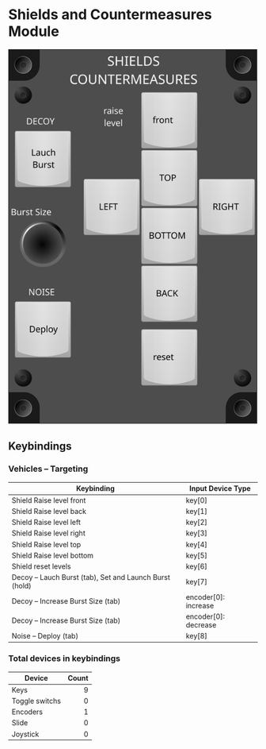 # Shields and Countermeasures Module

![Shields and Counter Measures Module](images/ShieldsCountermeasuresModule_80mmWidth.svg)

## Keybindings

### Vehicles – Targeting

| Keybinding                                             | Input Device Type    |
| ------------------------------------------------------ | -------------------- |
| Shield Raise level front                               | key[0]               |
| Shield Raise level back                                | key[1]               |
| Shield Raise level left                                | key[2]               |
| Shield Raise level right                               | key[3]               |
| Shield Raise level top                                 | key[4]               |
| Shield Raise level bottom                              | key[5]               |
| Shield reset levels                                    | key[6]               |
| Decoy – Lauch Burst (tab), Set and Launch Burst (hold) | key[7]               |
| Decoy – Increase Burst Size (tab)                      | encoder[0]: increase |
| Decoy – Increase Burst Size (tab)                      | encoder[0]: decrease |
| Noise – Deploy (tab)                                   | key[8]               |

### Total devices in keybindings

| Device               | Count  |
| -------------------- | -----: |
| Keys                 |      9 |
| Toggle switchs       |      0 |
| Encoders             |      1 |
| Slide                |      0 |
| Joystick             |      0 |
